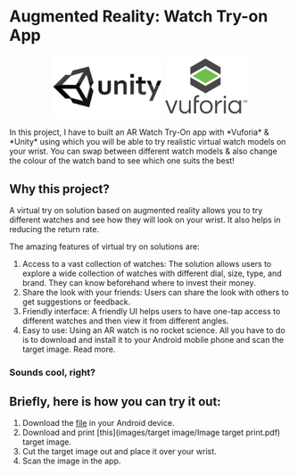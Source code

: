 # Augmented Reality: Watch Try-on App

<p align="center">
  <img src="logos/unity.png" width="200px">
  <img src="logos/vuforia.png" width="150px">
</p>
In this project, I have to built an AR Watch Try-On app with *Vuforia* & *Unity* using which you will be able to try realistic virtual watch models on your wrist. You can swap between different watch models & also change the colour of the  watch band to see which one suits the best!

## Why this project?

A virtual try on solution based on augmented reality allows you to try different watches and see how they will look on your wrist. It also helps in reducing the return rate.

The amazing features of virtual try on solutions are:

1. Access to a vast collection of watches: The solution allows users to explore a wide collection of watches with different dial, size, type, and brand. They can know beforehand where to invest their money.
2. Share the look with your friends: Users can share the look with others to get suggestions or feedback.
3. Friendly interface: A friendly UI helps users to have one-tap access to different watches and then view it from different angles.
4. Easy to use: Using an AR watch is no rocket science. All you have to do is to download and install it to your Android mobile phone and scan the target image. Read more.

### Sounds cool, right? 

## Briefly, here is how you can try it out:

1. Download the [file](apk/Watch%20Try%20On%20App.sln.apk) in your Android device.
2. Download and print [this](images/target image/Image target print.pdf) target image.
3. Cut the target image out and place it over your wrist.
4. Scan the image in the app.